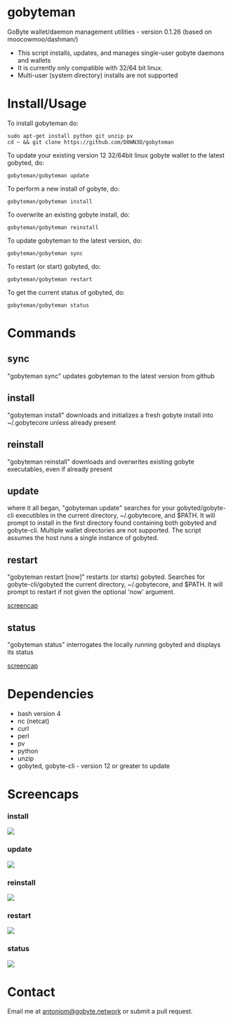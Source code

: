 # gobyteman

GoByte wallet/daemon management utilities - version 0.1.26 (based on moocowmoo/dashman/)

* This script installs, updates, and manages single-user gobyte daemons and wallets
* It is currently only compatible with 32/64 bit linux.
* Multi-user (system directory) installs are not supported

# Install/Usage

To install gobyteman do:

    sudo apt-get install python git unzip pv
    cd ~ && git clone https://github.com/D0WN3D/gobyteman

To update your existing version 12 32/64bit linux gobyte wallet to the latest
gobyted, do:

    gobyteman/gobyteman update

To perform a new install of gobyte, do:

    gobyteman/gobyteman install

To overwrite an existing gobyte install, do:

    gobyteman/gobyteman reinstall

To update gobyteman to the latest version, do:

    gobyteman/gobyteman sync

To restart (or start) gobyted, do:

    gobyteman/gobyteman restart

To get the current status of gobyted, do:

    gobyteman/gobyteman status


# Commands

## sync

"gobyteman sync" updates gobyteman to the latest version from github

## install

"gobyteman install" downloads and initializes a fresh gobyte install into ~/.gobytecore
unless already present

## reinstall

"gobyteman reinstall" downloads and overwrites existing gobyte executables, even if
already present

## update

where it all began, "gobyteman update" searches for your gobyted/gobyte-cli
executibles in the current directory, ~/.gobytecore, and $PATH.  It will prompt
to install in the first directory found containing both gobyted and gobyte-cli.
Multiple wallet directories are not supported. The script assumes the host runs
a single instance of gobyted.

## restart

"gobyteman restart [now]" restarts (or starts) gobyted. Searches for gobyte-cli/gobyted
the current directory, ~/.gobytecore, and $PATH. It will prompt to restart if not
given the optional 'now' argument.

<a href="#restart-1">screencap</a>

## status

"gobyteman status" interrogates the locally running gobyted and displays its status

<a href="#status-1">screencap</a>

# Dependencies

* bash version 4
* nc (netcat)
* curl
* perl
* pv
* python
* unzip
* gobyted, gobyte-cli - version 12 or greater to update

# Screencaps

### install

<img src="https://raw.githubusercontent.com/D0WN3D/gobyteman/master/screencaps/gobyteman_0.1-install.png">

### update

<img src="https://raw.githubusercontent.com/D0WN3D/gobyteman/master/screencaps/gobyteman_0.1-update.png">

### reinstall

<img src="https://raw.githubusercontent.com/D0WN3D/gobyteman/master/screencaps/gobyteman_0.1-reinstall.png">

### restart

<img src="https://raw.githubusercontent.com/D0WN3D/gobyteman/master/screencaps/gobyteman_0.1-restart.png">

### status

<img src="https://raw.githubusercontent.com/D0WN3D/gobyteman/master/screencaps/gobyteman_0.1-status.png">

# Contact

Email me at antoniom@gobyte.network or submit a pull request.
